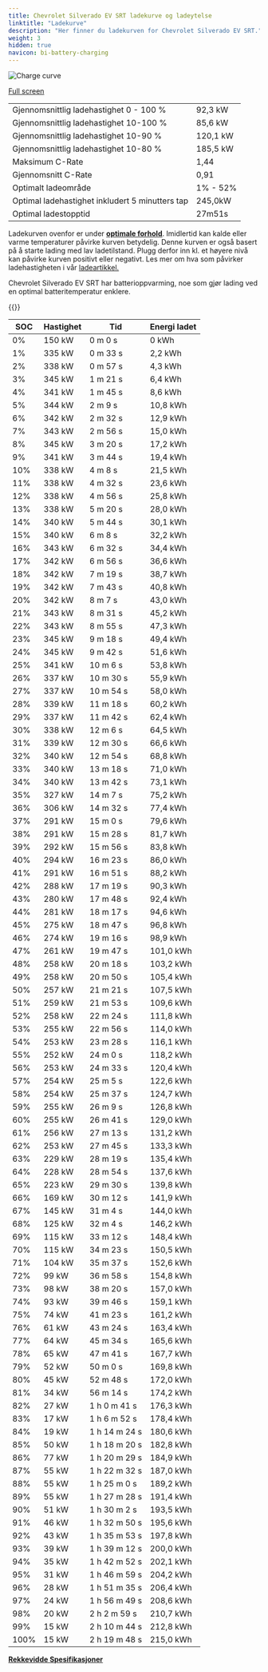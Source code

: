 ```yaml
---
title: Chevrolet Silverado EV SRT ladekurve og ladeytelse
linktitle: "Ladekurve"
description: "Her finner du ladekurven for Chevrolet Silverado EV SRT."
weight: 3
hidden: true
navicon: bi-battery-charging
---
```

<!-- markdownlint-disable MD033 -->
<img src="/images/models/chevrolet/silverado_ev/silverado_ev_srt/chargingcurve.svg" alt="Charge curve" class="img-fluid">

[Full screen](/images/models/chevrolet/silverado_ev/silverado_ev_srt/chargingcurve.svg)


<table class="table table-striped border">
<tbody>
<tr>
<td>Gjennomsnittlig ladehastighet 0 - 100 %</td><td>92,3 kW</td>
</tr>
<tr>
<td>Gjennomsnittlig ladehastighet 10-100 %</td><td>85,6 kW</td>
</tr>
<tr>
<td>Gjennomsnittlig ladehastighet 10-90 %</td><td>120,1 kW</td>
</tr>
<tr>
<td>Gjennomsnittlig ladehastighet 10-80 %</td><td>185,5 kW</td>
</tr>
<tr>
<td>Maksimum C-Rate</td><td>1,44</td>
</tr>
<tr>
<td>Gjennomsnitt C-Rate</td><td>0,91</td>
</tr>
<tr>
<td>Optimalt ladeområde</td><td>1% - 52%</td>
</tr>
<tr>
<td>Optimal ladehastighet inkludert 5 minutters tap</td><td>245,0kW</td>
</tr>
<tr>
<td>Optimal ladestopptid</td><td>27m51s</td>
</tr>
</tbody>
</table>


Ladekurven ovenfor er under **[optimale forhold](../../../../../technology/battery/charging/#temperatur)**. Imidlertid kan kalde eller varme temperaturer påvirke kurven betydelig. Denne kurven er også basert på å starte lading med lav ladetilstand. Plugg derfor inn kl. et høyere nivå kan påvirke kurven positivt eller negativt. Les mer om hva som påvirker ladehastigheten i vår [ladeartikkel.](../../../../../technology/battery/charging/)


Chevrolet Silverado EV SRT har batterioppvarming, noe som gjør lading ved en optimal batteritemperatur enklere.


{{<evkxdisplayaddarticle />}}
<table class="table table-striped border">
<thead>
<tr><th>SOC</th><th>Hastighet</th><th>Tid</th><th>Energi ladet</th></tr>
</thead>
<tbody>
<tr>
<td>0%</td><td>150 kW</td><td> 0 m 0 s </td><td>0 kWh </td>
</tr>
<tr>
<td>1%</td><td>335 kW</td><td> 0 m 33 s </td><td>2,2 kWh </td>
</tr>
<tr>
<td>2%</td><td>338 kW</td><td> 0 m 57 s </td><td>4,3 kWh </td>
</tr>
<tr>
<td>3%</td><td>345 kW</td><td> 1 m 21 s </td><td>6,4 kWh </td>
</tr>
<tr>
<td>4%</td><td>341 kW</td><td> 1 m 45 s </td><td>8,6 kWh </td>
</tr>
<tr>
<td>5%</td><td>344 kW</td><td> 2 m 9 s </td><td>10,8 kWh </td>
</tr>
<tr>
<td>6%</td><td>342 kW</td><td> 2 m 32 s </td><td>12,9 kWh </td>
</tr>
<tr>
<td>7%</td><td>343 kW</td><td> 2 m 56 s </td><td>15,0 kWh </td>
</tr>
<tr>
<td>8%</td><td>345 kW</td><td> 3 m 20 s </td><td>17,2 kWh </td>
</tr>
<tr>
<td>9%</td><td>341 kW</td><td> 3 m 44 s </td><td>19,4 kWh </td>
</tr>
<tr>
<td>10%</td><td>338 kW</td><td> 4 m 8 s </td><td>21,5 kWh </td>
</tr>
<tr>
<td>11%</td><td>338 kW</td><td> 4 m 32 s </td><td>23,6 kWh </td>
</tr>
<tr>
<td>12%</td><td>338 kW</td><td> 4 m 56 s </td><td>25,8 kWh </td>
</tr>
<tr>
<td>13%</td><td>338 kW</td><td> 5 m 20 s </td><td>28,0 kWh </td>
</tr>
<tr>
<td>14%</td><td>340 kW</td><td> 5 m 44 s </td><td>30,1 kWh </td>
</tr>
<tr>
<td>15%</td><td>340 kW</td><td> 6 m 8 s </td><td>32,2 kWh </td>
</tr>
<tr>
<td>16%</td><td>343 kW</td><td> 6 m 32 s </td><td>34,4 kWh </td>
</tr>
<tr>
<td>17%</td><td>342 kW</td><td> 6 m 56 s </td><td>36,6 kWh </td>
</tr>
<tr>
<td>18%</td><td>342 kW</td><td> 7 m 19 s </td><td>38,7 kWh </td>
</tr>
<tr>
<td>19%</td><td>342 kW</td><td> 7 m 43 s </td><td>40,8 kWh </td>
</tr>
<tr>
<td>20%</td><td>342 kW</td><td> 8 m 7 s </td><td>43,0 kWh </td>
</tr>
<tr>
<td>21%</td><td>343 kW</td><td> 8 m 31 s </td><td>45,2 kWh </td>
</tr>
<tr>
<td>22%</td><td>343 kW</td><td> 8 m 55 s </td><td>47,3 kWh </td>
</tr>
<tr>
<td>23%</td><td>345 kW</td><td> 9 m 18 s </td><td>49,4 kWh </td>
</tr>
<tr>
<td>24%</td><td>345 kW</td><td> 9 m 42 s </td><td>51,6 kWh </td>
</tr>
<tr>
<td>25%</td><td>341 kW</td><td> 10 m 6 s </td><td>53,8 kWh </td>
</tr>
<tr>
<td>26%</td><td>337 kW</td><td> 10 m 30 s </td><td>55,9 kWh </td>
</tr>
<tr>
<td>27%</td><td>337 kW</td><td> 10 m 54 s </td><td>58,0 kWh </td>
</tr>
<tr>
<td>28%</td><td>339 kW</td><td> 11 m 18 s </td><td>60,2 kWh </td>
</tr>
<tr>
<td>29%</td><td>337 kW</td><td> 11 m 42 s </td><td>62,4 kWh </td>
</tr>
<tr>
<td>30%</td><td>338 kW</td><td> 12 m 6 s </td><td>64,5 kWh </td>
</tr>
<tr>
<td>31%</td><td>339 kW</td><td> 12 m 30 s </td><td>66,6 kWh </td>
</tr>
<tr>
<td>32%</td><td>340 kW</td><td> 12 m 54 s </td><td>68,8 kWh </td>
</tr>
<tr>
<td>33%</td><td>340 kW</td><td> 13 m 18 s </td><td>71,0 kWh </td>
</tr>
<tr>
<td>34%</td><td>340 kW</td><td> 13 m 42 s </td><td>73,1 kWh </td>
</tr>
<tr>
<td>35%</td><td>327 kW</td><td> 14 m 7 s </td><td>75,2 kWh </td>
</tr>
<tr>
<td>36%</td><td>306 kW</td><td> 14 m 32 s </td><td>77,4 kWh </td>
</tr>
<tr>
<td>37%</td><td>291 kW</td><td> 15 m 0 s </td><td>79,6 kWh </td>
</tr>
<tr>
<td>38%</td><td>291 kW</td><td> 15 m 28 s </td><td>81,7 kWh </td>
</tr>
<tr>
<td>39%</td><td>292 kW</td><td> 15 m 56 s </td><td>83,8 kWh </td>
</tr>
<tr>
<td>40%</td><td>294 kW</td><td> 16 m 23 s </td><td>86,0 kWh </td>
</tr>
<tr>
<td>41%</td><td>291 kW</td><td> 16 m 51 s </td><td>88,2 kWh </td>
</tr>
<tr>
<td>42%</td><td>288 kW</td><td> 17 m 19 s </td><td>90,3 kWh </td>
</tr>
<tr>
<td>43%</td><td>280 kW</td><td> 17 m 48 s </td><td>92,4 kWh </td>
</tr>
<tr>
<td>44%</td><td>281 kW</td><td> 18 m 17 s </td><td>94,6 kWh </td>
</tr>
<tr>
<td>45%</td><td>275 kW</td><td> 18 m 47 s </td><td>96,8 kWh </td>
</tr>
<tr>
<td>46%</td><td>274 kW</td><td> 19 m 16 s </td><td>98,9 kWh </td>
</tr>
<tr>
<td>47%</td><td>261 kW</td><td> 19 m 47 s </td><td>101,0 kWh </td>
</tr>
<tr>
<td>48%</td><td>258 kW</td><td> 20 m 18 s </td><td>103,2 kWh </td>
</tr>
<tr>
<td>49%</td><td>258 kW</td><td> 20 m 50 s </td><td>105,4 kWh </td>
</tr>
<tr>
<td>50%</td><td>257 kW</td><td> 21 m 21 s </td><td>107,5 kWh </td>
</tr>
<tr>
<td>51%</td><td>259 kW</td><td> 21 m 53 s </td><td>109,6 kWh </td>
</tr>
<tr>
<td>52%</td><td>258 kW</td><td> 22 m 24 s </td><td>111,8 kWh </td>
</tr>
<tr>
<td>53%</td><td>255 kW</td><td> 22 m 56 s </td><td>114,0 kWh </td>
</tr>
<tr>
<td>54%</td><td>253 kW</td><td> 23 m 28 s </td><td>116,1 kWh </td>
</tr>
<tr>
<td>55%</td><td>252 kW</td><td> 24 m 0 s </td><td>118,2 kWh </td>
</tr>
<tr>
<td>56%</td><td>253 kW</td><td> 24 m 33 s </td><td>120,4 kWh </td>
</tr>
<tr>
<td>57%</td><td>254 kW</td><td> 25 m 5 s </td><td>122,6 kWh </td>
</tr>
<tr>
<td>58%</td><td>254 kW</td><td> 25 m 37 s </td><td>124,7 kWh </td>
</tr>
<tr>
<td>59%</td><td>255 kW</td><td> 26 m 9 s </td><td>126,8 kWh </td>
</tr>
<tr>
<td>60%</td><td>255 kW</td><td> 26 m 41 s </td><td>129,0 kWh </td>
</tr>
<tr>
<td>61%</td><td>256 kW</td><td> 27 m 13 s </td><td>131,2 kWh </td>
</tr>
<tr>
<td>62%</td><td>253 kW</td><td> 27 m 45 s </td><td>133,3 kWh </td>
</tr>
<tr>
<td>63%</td><td>229 kW</td><td> 28 m 19 s </td><td>135,4 kWh </td>
</tr>
<tr>
<td>64%</td><td>228 kW</td><td> 28 m 54 s </td><td>137,6 kWh </td>
</tr>
<tr>
<td>65%</td><td>223 kW</td><td> 29 m 30 s </td><td>139,8 kWh </td>
</tr>
<tr>
<td>66%</td><td>169 kW</td><td> 30 m 12 s </td><td>141,9 kWh </td>
</tr>
<tr>
<td>67%</td><td>145 kW</td><td> 31 m 4 s </td><td>144,0 kWh </td>
</tr>
<tr>
<td>68%</td><td>125 kW</td><td> 32 m 4 s </td><td>146,2 kWh </td>
</tr>
<tr>
<td>69%</td><td>115 kW</td><td> 33 m 12 s </td><td>148,4 kWh </td>
</tr>
<tr>
<td>70%</td><td>115 kW</td><td> 34 m 23 s </td><td>150,5 kWh </td>
</tr>
<tr>
<td>71%</td><td>104 kW</td><td> 35 m 37 s </td><td>152,6 kWh </td>
</tr>
<tr>
<td>72%</td><td>99 kW</td><td> 36 m 58 s </td><td>154,8 kWh </td>
</tr>
<tr>
<td>73%</td><td>98 kW</td><td> 38 m 20 s </td><td>157,0 kWh </td>
</tr>
<tr>
<td>74%</td><td>93 kW</td><td> 39 m 46 s </td><td>159,1 kWh </td>
</tr>
<tr>
<td>75%</td><td>74 kW</td><td> 41 m 23 s </td><td>161,2 kWh </td>
</tr>
<tr>
<td>76%</td><td>61 kW</td><td> 43 m 24 s </td><td>163,4 kWh </td>
</tr>
<tr>
<td>77%</td><td>64 kW</td><td> 45 m 34 s </td><td>165,6 kWh </td>
</tr>
<tr>
<td>78%</td><td>65 kW</td><td> 47 m 41 s </td><td>167,7 kWh </td>
</tr>
<tr>
<td>79%</td><td>52 kW</td><td> 50 m 0 s </td><td>169,8 kWh </td>
</tr>
<tr>
<td>80%</td><td>45 kW</td><td> 52 m 48 s </td><td>172,0 kWh </td>
</tr>
<tr>
<td>81%</td><td>34 kW</td><td> 56 m 14 s </td><td>174,2 kWh </td>
</tr>
<tr>
<td>82%</td><td>27 kW</td><td>1 h 0 m 41 s </td><td>176,3 kWh </td>
</tr>
<tr>
<td>83%</td><td>17 kW</td><td>1 h 6 m 52 s </td><td>178,4 kWh </td>
</tr>
<tr>
<td>84%</td><td>19 kW</td><td>1 h 14 m 24 s </td><td>180,6 kWh </td>
</tr>
<tr>
<td>85%</td><td>50 kW</td><td>1 h 18 m 20 s </td><td>182,8 kWh </td>
</tr>
<tr>
<td>86%</td><td>77 kW</td><td>1 h 20 m 29 s </td><td>184,9 kWh </td>
</tr>
<tr>
<td>87%</td><td>55 kW</td><td>1 h 22 m 32 s </td><td>187,0 kWh </td>
</tr>
<tr>
<td>88%</td><td>55 kW</td><td>1 h 25 m 0 s </td><td>189,2 kWh </td>
</tr>
<tr>
<td>89%</td><td>55 kW</td><td>1 h 27 m 28 s </td><td>191,4 kWh </td>
</tr>
<tr>
<td>90%</td><td>51 kW</td><td>1 h 30 m 2 s </td><td>193,5 kWh </td>
</tr>
<tr>
<td>91%</td><td>46 kW</td><td>1 h 32 m 50 s </td><td>195,6 kWh </td>
</tr>
<tr>
<td>92%</td><td>43 kW</td><td>1 h 35 m 53 s </td><td>197,8 kWh </td>
</tr>
<tr>
<td>93%</td><td>39 kW</td><td>1 h 39 m 12 s </td><td>200,0 kWh </td>
</tr>
<tr>
<td>94%</td><td>35 kW</td><td>1 h 42 m 52 s </td><td>202,1 kWh </td>
</tr>
<tr>
<td>95%</td><td>31 kW</td><td>1 h 46 m 59 s </td><td>204,2 kWh </td>
</tr>
<tr>
<td>96%</td><td>28 kW</td><td>1 h 51 m 35 s </td><td>206,4 kWh </td>
</tr>
<tr>
<td>97%</td><td>24 kW</td><td>1 h 56 m 49 s </td><td>208,6 kWh </td>
</tr>
<tr>
<td>98%</td><td>20 kW</td><td>2 h 2 m 59 s </td><td>210,7 kWh </td>
</tr>
<tr>
<td>99%</td><td>15 kW</td><td>2 h 10 m 44 s </td><td>212,8 kWh </td>
</tr>
<tr>
<td>100%</td><td>15 kW</td><td>2 h 19 m 48 s </td><td>215,0 kWh </td>
</tr>
</tbody>
</table>

<div class="mt-3 mb-3">
<a href="../rangeandconsumption/" class="text-decoration-none text-black">
<strong><i class="bi-arrow-left"></i> Rekkevidde </strong>
</a>
<a href="../specifications/" class="text-decoration-none text-black float-end">
<strong>Spesifikasjoner <i class="bi-arrow-right"></i></strong>
</a>
</div>

